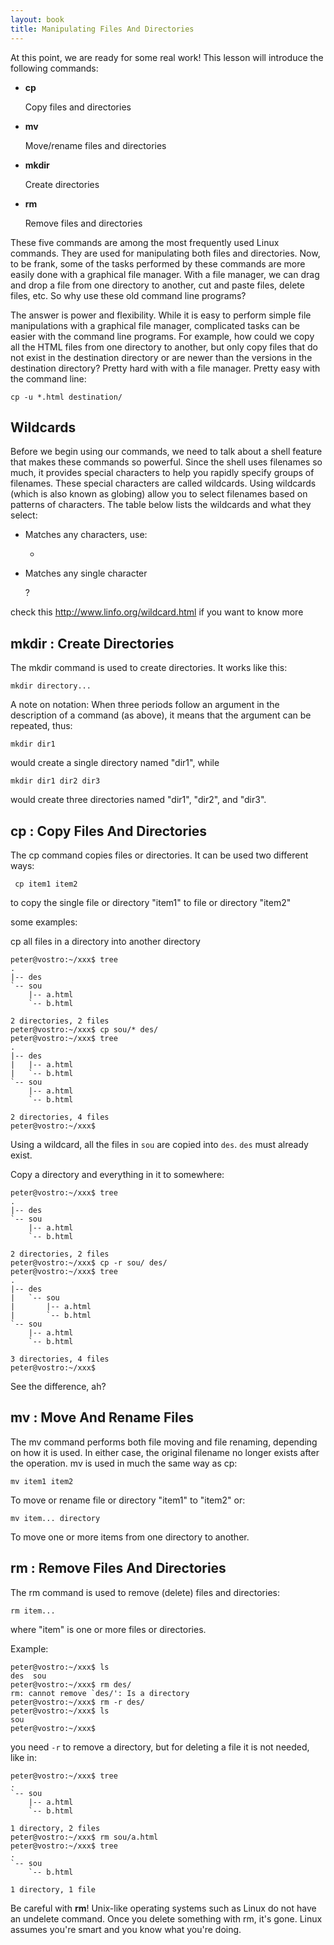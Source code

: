 ```yaml
---
layout: book
title: Manipulating Files And Directories
---
```



At this point, we are ready for some real work! This lesson will introduce
the following commands:
        
- __cp__ 
  
  Copy files and directories

- __mv__ 
  
  Move/rename files and directories

- __mkdir__ 
  
  Create directories

- __rm__ 
  
  Remove files and directories

These five commands are among the most frequently used Linux commands. They
are used for manipulating both files and directories.  Now, to be frank, some
of the tasks performed by these commands are more easily done with a graphical
file manager. With a file manager, we can drag and drop a file from one
directory to another, cut and paste files, delete files, etc. So why use these
old command line programs?  

The answer is power and flexibility. While it is
easy to perform simple file manipulations with a graphical file manager,
complicated tasks can be easier with the command line programs. For example,
how could we copy all the HTML files from one directory to another, but only
copy files that do not exist in the destination directory or are newer than
the versions in the destination directory? Pretty hard with with a file
manager. Pretty easy with the command line:

    cp -u *.html destination/


## Wildcards

Before we begin using our commands, we need to talk about a shell feature that
makes these commands so powerful. Since the shell uses filenames so much, it
provides special characters to help you rapidly specify groups of filenames.
These special characters are called wildcards. Using wildcards (which is also
known as globing) allow you to select filenames based on patterns of
characters. The table below lists the wildcards and what they select:

- Matches any characters, use:

    *


- Matches any single character

    ?

check this 
<http://www.linfo.org/wildcard.html>
if you want to know more

## __mkdir__ : Create Directories

The mkdir command is used to create directories. It works like this:

    mkdir directory...

A note on notation: When three periods follow an argument in the description
of a command (as above), it means that the argument can be repeated, thus:

    mkdir dir1

would create a single directory named "dir1", while

    mkdir dir1 dir2 dir3

would create three directories named "dir1", "dir2", and "dir3".

## __cp__ : Copy Files And Directories

The cp command copies files or directories. It can be used two different ways:

     cp item1 item2

to copy the single file or directory "item1" to file or directory "item2"

some examples:

cp all files in a directory into another directory

    peter@vostro:~/xxx$ tree
    .
    |-- des
    `-- sou
        |-- a.html
        `-- b.html

    2 directories, 2 files
    peter@vostro:~/xxx$ cp sou/* des/
    peter@vostro:~/xxx$ tree
    .
    |-- des
    |   |-- a.html
    |   `-- b.html
    `-- sou
        |-- a.html
        `-- b.html

    2 directories, 4 files
    peter@vostro:~/xxx$ 

Using a wildcard, all the files in `sou` are copied into `des`. `des` must
already exist.


Copy a directory and everything in it to somewhere:


    peter@vostro:~/xxx$ tree
    .
    |-- des
    `-- sou
        |-- a.html
        `-- b.html

    2 directories, 2 files
    peter@vostro:~/xxx$ cp -r sou/ des/
    peter@vostro:~/xxx$ tree
    .
    |-- des
    |   `-- sou
    |       |-- a.html
    |       `-- b.html
    `-- sou
        |-- a.html
        `-- b.html

    3 directories, 4 files
    peter@vostro:~/xxx$ 

See the difference, ah?

## __mv__ : Move And Rename Files
The mv command performs both file moving and file renaming, depending on how
it is
used. In either case, the original filename no longer exists after the
operation. mv is used
in much the same way as cp:

    mv item1 item2

To move or rename file or directory "item1" to "item2" or:

    mv item... directory

To move one or more items from one directory to another.

## __rm__ : Remove Files And Directories

The rm command is used to remove (delete) files and directories:

    rm item...

where "item" is one or more files or directories.

Example:

    peter@vostro:~/xxx$ ls
    des  sou
    peter@vostro:~/xxx$ rm des/
    rm: cannot remove `des/': Is a directory
    peter@vostro:~/xxx$ rm -r des/
    peter@vostro:~/xxx$ ls
    sou
    peter@vostro:~/xxx$ 

you need `-r` to remove a directory, but for deleting a file it is not needed,
like in:


    peter@vostro:~/xxx$ tree
    .
    `-- sou
        |-- a.html
        `-- b.html

    1 directory, 2 files
    peter@vostro:~/xxx$ rm sou/a.html 
    peter@vostro:~/xxx$ tree
    .
    `-- sou
        `-- b.html

    1 directory, 1 file

Be careful with __rm__!  Unix-like operating systems such as Linux do not have
an undelete command.  Once you delete something with rm, it's gone. Linux
assumes you're smart and you know what you're doing.


